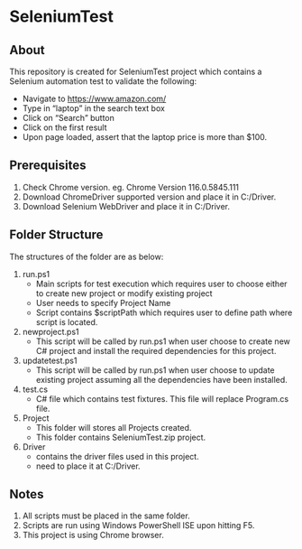 # SeleniumTest

About
-----
This repository is created for SeleniumTest project which contains a Selenium automation test to validate the following:
- Navigate to https://www.amazon.com/ 
- Type in “laptop” in the search text box
- Click on “Search” button
- Click on the first result 
- Upon page loaded, assert that the laptop price is more than $100. 

Prerequisites
-------------
1. Check Chrome version. eg. Chrome Version 116.0.5845.111 
2. Download ChromeDriver supported version and place it in C:/Driver.
3. Download Selenium WebDriver and place it in C:/Driver.

Folder Structure
-------------
The structures of the folder are as below:
1. run.ps1
   - Main scripts for test execution which requires user to choose either to create new project or modify existing project
   - User needs to specify Project Name
   - Script contains $scriptPath which requires user to define path where script is located.
2. newproject.ps1
   - This script will be called by run.ps1 when user choose to create new C# project and install the required dependencies for this project.
3. updatetest.ps1
   - This script will be called by run.ps1 when user choose to update existing project assuming all the dependencies have been installed.
4. test.cs
   - C# file which contains test fixtures. This file will replace Program.cs file.
5. Project
   - This folder will stores all Projects created.
   - This folder contains SeleniumTest.zip project.
6. Driver
   - contains the driver files used in this project.
   - need to place it at C:/Driver.
   
Notes
-----
1. All scripts must be placed in the same folder.
2. Scripts are run using Windows PowerShell ISE upon hitting F5.
3. This project is using Chrome browser.
